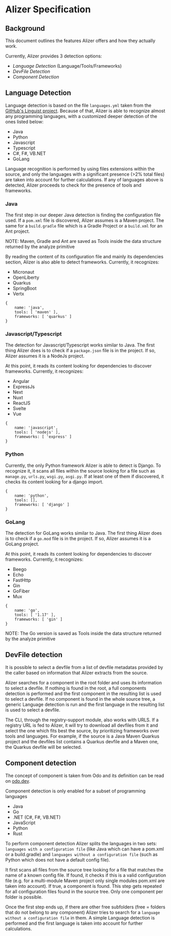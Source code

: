 # Alizer Specification

## Background

This document outlines the features Alizer offers and how they actually work.

Currently, Alizer provides 3 detection options:

- _Language Detection_ (Language/Tools/Frameworks)
- _DevFile Detection_
- _Component Detection_

## Language Detection

Language detection is based on the file `languages.yml` taken from the [GitHub's Linguist project](https://github.com/github/linguist/blob/master/lib/linguist/languages.yml). Because of that, Alizer is able to recognize almost any programming languages, with a customized deeper detection of the
ones listed below:

- Java
- Python
- Javascript
- Typescript
- C#, F#, VB.NET
- GoLang

Language recognition is performed by using files extensions within the source, and only the languages with a significant
presence (>2% total files) are taken into account for further calculations. If any of languages above is detected, Alizer proceeds to check for the presence of tools and frameworks.

### Java

The first step in our deeper Java detection is finding the configuration file used. If a `pom.xml` file is discovered,
Alizer assumes is a Maven project. The same for a `build.gradle` file which is a Gradle Project or a `build.xml` for an
Ant project.

NOTE: Maven, Gradle and Ant are saved as Tools inside the data structure returned by the analyze primitive

By reading the content of its configuration file and mainly its dependencies section, Alizer is also able to detect
frameworks. Currently, it recognizes:

- Micronaut
- OpenLiberty
- Quarkus
- SpringBoot
- Vertx

```
{
    name: 'java',
    tools: [ 'maven' ],
    frameworks: [ 'quarkus' ]
}
```

### Javascript/Typescript

The detection for Javascript/Typescript works similar to Java. The first thing Alizer does is to check if a `package.json`
file is in the project. If so, Alizer assumes it is a NodeJs project.

At this point, it reads its content looking for dependencies to discover frameworks. Currently, it recognizes:

- Angular
- ExpressJs
- Next
- Nuxt
- ReactJS
- Svelte
- Vue

```
{
    name: 'javascript',
    tools: [ 'nodejs' ],
    frameworks: [ 'express' ]
}
```

### Python

Currently, the only Python framework Alizer is able to detect is Django.
To recognize it, it scans all files within the source looking for a file such as `manage.py`, `urls.py`, `wsgi.py`,
`asgi.py`. If at least one of them if discovered, it checks its content looking for a django import.

```
{
    name: 'python',
    tools: [],
    frameworks: [ 'django' ]
}
```

### GoLang

The detection for GoLang works similar to Java. The first thing Alizer does is to check if a `go.mod`
file is in the project. If so, Alizer assumes it is a GoLang project.

At this point, it reads its content looking for dependencies to discover frameworks. Currently, it recognizes:

- Beego
- Echo
- FastHttp
- Gin
- GoFiber
- Mux

```
{
    name: 'go',
    tools: [ '1.17' ],
    frameworks: [ 'gin' ]
}
```

NOTE: The Go version is saved as Tools inside the data structure returned by the analyze primitive

## DevFile detection

It is possible to select a devfile from a list of devfile metadatas provided by the caller based on information that
Alizer extracts from the source.

Alizer searches for a component in the root folder and uses its information to select a devfile. If nothing is found in the root,
a full components detection is performed and the first component in the resulting list is used to select a devfile.
If no component is found in the whole source tree, a generic Language detection is run and the first language in the resulting list is used to select a devfile.

The CLI, through the registry-support module, also works with URLS. If a registry URL is fed to Alizer, it will try to
download all devfiles from it and select the one which fits best the source, by prioritizing frameworks over tools and languages.
For example, if the source is a Java Maven Quarkus project and the devfiles list contains a Quarkus devfile and a Maven
one, the Quarkus devfile will be selected.

## Component detection

The concept of component is taken from Odo and its definition can be read on [odo.dev](https://odo.dev/docs/getting-started/basics/#component).

Component detection is only enabled for a subset of programming languages

- Java
- Go
- .NET (C#, F#, VB.NET)
- JavaScript
- Python
- Rust

To perform component detection Alizer splits the languages in two sets: `languages with a configuration file` (like Java
which can have a pom.xml or a build.gradle) and `languages without a configuration file` (such as Python which does not have a
default config file).

It first scans all files from the source tree looking for a file that matches the name of a known
config file. If found, it checks if this is a valid configuration file (e.g. for a multi-module Maven project only single
modules pom.xml are taken into account). If true, a component is found. This step gets repeated for all configuration files found in the source tree.
Only one component per folder is possible.

Once the first step ends up, if there are other free subfolders (free = folders that do not belong to any component) Alizer tries to search for
a `language without a configuration file` in them. A simple Language detection is performed and the first language is taken into account for further calculations.
